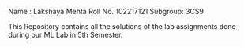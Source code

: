Name : Lakshaya Mehta 
Roll No. 102217121
Subgroup: 3CS9

This Repository contains all the solutions of the lab assignments done during our ML Lab in 5th Semester. 

